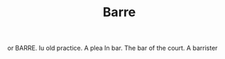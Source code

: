 ---
title: Barre
letter: B
permalink: "/definitions/barre.html"
body: or BARRE. Iu old practice. A plea In bar. The bar of the court. A barrister
published_at: '2018-07-07'
layout: post
---